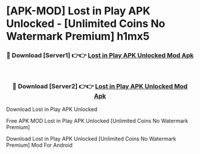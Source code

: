 # [APK-MOD] Lost in Play APK Unlocked - [Unlimited Coins No Watermark Premium] h1mx5



<div align="center">
<h3>🔴 Download [Server1] 👉👉 <a href="https://momento.my/?title=Lost_in_Play_APK_Unlocked">Lost in Play APK Unlocked Mod Apk</a></h3><br>

<h3>🔴 Download [Server2] 👉👉 <a href="https://momento.my/?title=Lost_in_Play_APK_Unlocked">Lost in Play APK Unlocked Mod Apk</a></h3>
</div>



Download Lost in Play APK Unlocked 

Free APK MOD Lost in Play APK Unlocked [Unlimited Coins No Watermark Premium]

Download Lost in Play APK Unlocked [Unlimited Coins No Watermark Premium] Mod For Android
